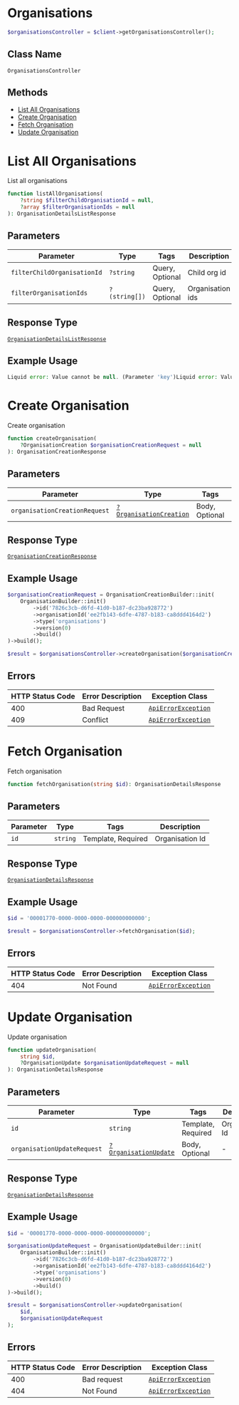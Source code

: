 # Organisations

```php
$organisationsController = $client->getOrganisationsController();
```

## Class Name

`OrganisationsController`

## Methods

* [List All Organisations](../../doc/controllers/organisations.md#list-all-organisations)
* [Create Organisation](../../doc/controllers/organisations.md#create-organisation)
* [Fetch Organisation](../../doc/controllers/organisations.md#fetch-organisation)
* [Update Organisation](../../doc/controllers/organisations.md#update-organisation)


# List All Organisations

List all organisations

```php
function listAllOrganisations(
    ?string $filterChildOrganisationId = null,
    ?array $filterOrganisationIds = null
): OrganisationDetailsListResponse
```

## Parameters

| Parameter | Type | Tags | Description |
|  --- | --- | --- | --- |
| `filterChildOrganisationId` | `?string` | Query, Optional | Child org id |
| `filterOrganisationIds` | `?(string[])` | Query, Optional | Organisation ids |

## Response Type

[`OrganisationDetailsListResponse`](../../doc/models/organisation-details-list-response.md)

## Example Usage

```php
Liquid error: Value cannot be null. (Parameter 'key')Liquid error: Value cannot be null. (Parameter 'key')$result = Liquid error: Value cannot be null. (Parameter 'key')Liquid error: Value cannot be null. (Parameter 'key')$organisationsController->listAllOrganisations();
```


# Create Organisation

Create organisation

```php
function createOrganisation(
    ?OrganisationCreation $organisationCreationRequest = null
): OrganisationCreationResponse
```

## Parameters

| Parameter | Type | Tags | Description |
|  --- | --- | --- | --- |
| `organisationCreationRequest` | [`?OrganisationCreation`](../../doc/models/organisation-creation.md) | Body, Optional | - |

## Response Type

[`OrganisationCreationResponse`](../../doc/models/organisation-creation-response.md)

## Example Usage

```php
$organisationCreationRequest = OrganisationCreationBuilder::init(
    OrganisationBuilder::init()
        ->id('7826c3cb-d6fd-41d0-b187-dc23ba928772')
        ->organisationId('ee2fb143-6dfe-4787-b183-ca8ddd4164d2')
        ->type('organisations')
        ->version(0)
        ->build()
)->build();

$result = $organisationsController->createOrganisation($organisationCreationRequest);
```

## Errors

| HTTP Status Code | Error Description | Exception Class |
|  --- | --- | --- |
| 400 | Bad Request | [`ApiErrorException`](../../doc/models/api-error-exception.md) |
| 409 | Conflict | [`ApiErrorException`](../../doc/models/api-error-exception.md) |


# Fetch Organisation

Fetch organisation

```php
function fetchOrganisation(string $id): OrganisationDetailsResponse
```

## Parameters

| Parameter | Type | Tags | Description |
|  --- | --- | --- | --- |
| `id` | `string` | Template, Required | Organisation Id |

## Response Type

[`OrganisationDetailsResponse`](../../doc/models/organisation-details-response.md)

## Example Usage

```php
$id = '00001770-0000-0000-0000-000000000000';

$result = $organisationsController->fetchOrganisation($id);
```

## Errors

| HTTP Status Code | Error Description | Exception Class |
|  --- | --- | --- |
| 404 | Not Found | [`ApiErrorException`](../../doc/models/api-error-exception.md) |


# Update Organisation

Update organisation

```php
function updateOrganisation(
    string $id,
    ?OrganisationUpdate $organisationUpdateRequest = null
): OrganisationDetailsResponse
```

## Parameters

| Parameter | Type | Tags | Description |
|  --- | --- | --- | --- |
| `id` | `string` | Template, Required | Organisation Id |
| `organisationUpdateRequest` | [`?OrganisationUpdate`](../../doc/models/organisation-update.md) | Body, Optional | - |

## Response Type

[`OrganisationDetailsResponse`](../../doc/models/organisation-details-response.md)

## Example Usage

```php
$id = '00001770-0000-0000-0000-000000000000';

$organisationUpdateRequest = OrganisationUpdateBuilder::init(
    OrganisationBuilder::init()
        ->id('7826c3cb-d6fd-41d0-b187-dc23ba928772')
        ->organisationId('ee2fb143-6dfe-4787-b183-ca8ddd4164d2')
        ->type('organisations')
        ->version(0)
        ->build()
)->build();

$result = $organisationsController->updateOrganisation(
    $id,
    $organisationUpdateRequest
);
```

## Errors

| HTTP Status Code | Error Description | Exception Class |
|  --- | --- | --- |
| 400 | Bad request | [`ApiErrorException`](../../doc/models/api-error-exception.md) |
| 404 | Not Found | [`ApiErrorException`](../../doc/models/api-error-exception.md) |

